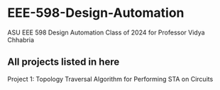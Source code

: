 # EEE-598-Design-Automation
ASU EEE 598 Design Automation Class of 2024 for Professor Vidya Chhabria
## All projects listed in here <br />
Project 1: Topology Traversal Algorithm for Performing STA on Circuits

